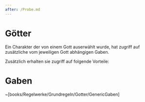 ```yaml
---
after: /Probe.md
---
```


# Götter

Ein Charakter der von einem Gott auserwählt wurde, hat zugriff auf zusätzliche
vom jeweiligen Gott abhängigen Gaben.

Zusätzlich erhalten sie zugriff auf folgende Vorteile:

# Gaben
~[books/Regelwerke/Grundregeln/Gotter/GenericGaben]
 